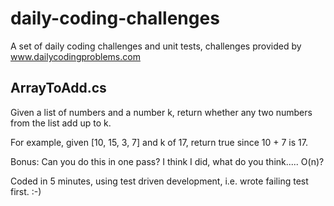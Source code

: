 # daily-coding-challenges
A set of daily coding challenges and unit tests, challenges provided by www.dailycodingproblems.com

## ArrayToAdd.cs
Given a list of numbers and a number k, return whether any two numbers from the list add up to k.

For example, given [10, 15, 3, 7] and k of 17, return true since 10 + 7 is 17.

Bonus: Can you do this in one pass?  I think I did, what do you think..... O(n)?

Coded in 5 minutes, using test driven development, i.e. wrote failing test first.  :-)

